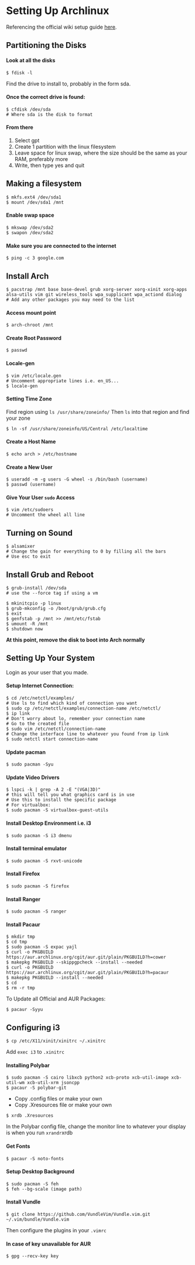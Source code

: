 # Setting Up Archlinux

Referencing the official wiki setup guide [here](https://wiki.archlinux.org/index.php/installation_guide).

## Partitioning the Disks

#### Look at all the disks
```shell
$ fdisk -l
```

Find the drive to install to, probably in the form sda.

#### Once the correct drive is found:
```shell
$ cfdisk /dev/sda
# Where sda is the disk to format
```

#### From there
1. Select gpt
1. Create 1 partition with the linux filesystem
1. Leave space for linux swap, where the size should be the same as your RAM, preferably more
1. Write, then type yes and quit

## Making a filesystem
```shell
$ mkfs.ext4 /dev/sda1
$ mount /dev/sda1 /mnt
```

#### Enable swap space
```shell
$ mkswap /dev/sda2
$ swapon /dev/sda2
```

#### Make sure you are connected to the internet
```shell
$ ping -c 3 google.com
```

## Install Arch

```shell
$ pacstrap /mnt base base-devel grub xorg-server xorg-xinit xorg-apps alsa-utils vim git wireless_tools wpa_supplicant wpa_actiond dialog
# Add any other packages you may need to the list
```

#### Access mount point
```shell
$ arch-chroot /mnt
```

#### Create Root Password
```shell
$ passwd
```

#### Locale-gen
```shell
$ vim /etc/locale.gen
# Uncomment appropriate lines i.e. en_US...
$ locale-gen
```

#### Setting Time Zone
Find region using `ls /usr/share/zoneinfo/`
Then `ls` into that region and find your zone
```shell
$ ln -sf /usr/share/zoneinfo/US/Central /etc/localtime
```

#### Create a Host Name
```shell
$ echo arch > /etc/hostname
```

#### Create a New User
```shell
$ useradd -m -g users -G wheel -s /bin/bash (username)
$ passwd (username)
```

#### Give Your User `sudo` Access
```shell
$ vim /etc/sudoers
# Uncomment the wheel all line
```

## Turning on Sound
```shell
$ alsamixer
# Change the gain for everything to 0 by filling all the bars
# Use esc to exit
```

## Install Grub and Reboot
```shell
$ grub-install /dev/sda
# use the --force tag if using a vm

$ mkinitcpio -p linux
$ grub-mkconfig -o /boot/grub/grub.cfg
$ exit
$ genfstab -p /mnt >> /mnt/etc/fstab
$ umount -R /mnt
$ shutdown now
```

**At this point, remove the disk to boot into Arch normally**

## Setting Up Your System

Login as your user that you made.

#### Setup Internet Connection:
```shell
$ cd /etc/netctl/examples/
# Use ls to find which kind of connection you want
$ sudo cp /etc/netctl/examples/connection-name /etc/netctl/
$ ip link
# Don't worry about lo, remember your connection name
# Go to the created file
$ sudo vim /etc/netctl/connection-name
# Change the interface line to whatever you found from ip link
$ sudo netctl start connection-name
```

#### Update pacman
```shell
$ sudo pacman -Syu
```

#### Update Video Drivers
```shell
$ lspci -k | grep -A 2 -E "(VGA|3D)"
# this will tell you what graphics card is in use
# Use this to install the specific package
# For virtualbox:
$ sudo pacman -S virtualbox-guest-utils
```

#### Install Desktop Environment i.e. i3
```shell
$ sudo pacman -S i3 dmenu
```

#### Install terminal emulator
```shell
$ sudo pacman -S rxvt-unicode
```

#### Install Firefox
```shell
$ sudo pacman -S firefox
```

#### Install Ranger
```shell
$ sudo pacman -S ranger
```

#### Install Pacaur
```shell
$ mkdir tmp
$ cd tmp
$ sudo pacman -S expac yajl
$ curl -o PKGBUILD https://aur.archlinux.org/cgit/aur.git/plain/PKGBUILD?h=cower
$ makepkg PKGBUILD --skippgpcheck --install --needed
$ curl -o PKGBUILD https://aur.archlinux.org/cgit/aur.git/plain/PKGBUILD?h=pacaur
$ makepkg PKGBUILD --install --needed
$ cd
$ rm -r tmp
```

To Update all Official and AUR Packages:
```shell
$ pacaur -Syyu
```

## Configuring i3
```shell
$ cp /etc/X11/xinit/xinitrc ~/.xinitrc
```

Add `exec i3` to `.xinitrc`

#### Installing Polybar
```shell
$ sudo pacman -S cairo libxcb python2 xcb-proto xcb-util-image xcb-util-wm xcb-util-xrm jsoncpp
$ pacaur -S polybar-git
```

* Copy .config files or make your own
* Copy .Xresources file or make your own

```shell
$ xrdb .Xresources
```

In the Polybar config file, change the monitor line to whatever your display is when you run `xrandr`xrdb

#### Get Fonts
```shell
$ pacaur -S noto-fonts
```

#### Setup Desktop Background
```shell
$ sudo pacman -S feh
$ feh --bg-scale (image path)
```

#### Install Vundle
```shell
$ git clone https://github.com/VundleVim/Vundle.vim.git ~/.vim/bundle/Vundle.vim
```

Then configure the plugins in your `.vimrc`

#### In case of key unavailable for AUR
```shell
$ gpg --recv-key key
```
